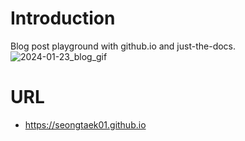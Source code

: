 # Introduction
Blog post playground with github.io and just-the-docs.
![2024-01-23_blog_gif](https://github.com/SEONGTAEK01/seongtaek01.github.io/assets/33278794/507438a2-5bc0-4213-9f4e-96f35e5be66c)

# URL
- https://seongtaek01.github.io
